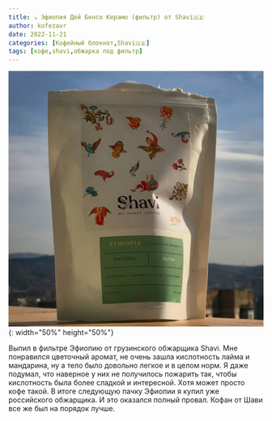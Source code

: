 ```yaml
---
title: ☕️ Эфиопия Дей Бенсо Керамо (фильтр) от Shavi🇬🇪
author: kofezavr
date: 2022-11-21
categories: [Кофейный блокнот,Shavi🇬🇪]
tags: [кофе,shavi,обжарка под фильтр]
--- 
```

![Эфиопия Дей Бенсо Керами (фильтр) от Shavi](/assets/img/posts/22/11/ethiopia-benso-keramo.jpg){: width="50%" height="50%"}

Выпил в фильтре Эфиопию от грузинского обжарщика Shavi. Мне понравился цветочный аромат, не очень зашла кислотность лайма и мандарина, ну а тело было довольно легкое и в целом норм. Я даже подумал, что наверное у них не получилось пожарить так, чтобы кислотность была более сладкой и интересной. Хотя может просто кофе такой. В итоге следующую пачку Эфиопии я купил уже российского обжарщика. И это оказался полный провал. Кофан от Шави все же был на порядок лучше.